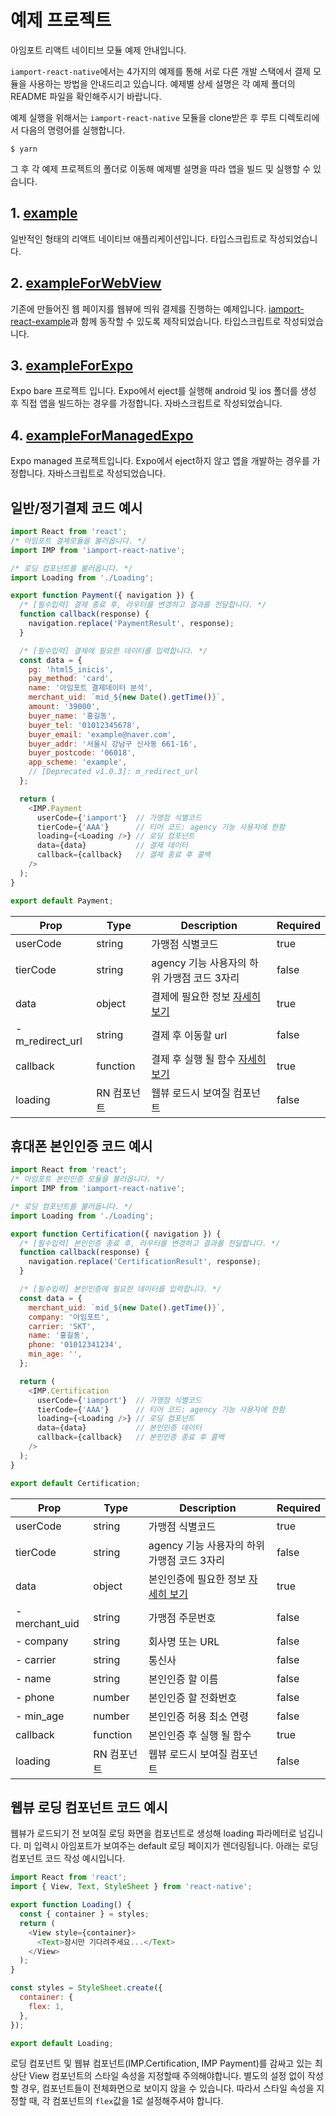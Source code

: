 # 예제 프로젝트
아임포트 리액트 네이티브 모듈 예제 안내입니다.

`iamport-react-native`에서는 4가지의 예제를 통해 서로 다른 개발 스택에서 결제 모듈을 사용하는 방법을 안내드리고 있습니다.
예제별 상세 설명은 각 예제 폴더의 README 파일을 확인해주시기 바랍니다.

예제 실행을 위해서는 `iamport-react-native` 모듈을 clone받은 후 루트 디렉토리에서 다음의 명령어를 실행합니다.
```shell
$ yarn
```
그 후 각 예제 프로젝트의 폴더로 이동해 예제별 설명을 따라 앱을 빌드 및 실행할 수 있습니다.

## 1. [example](../example/README.md)
일반적인 형태의 리액트 네이티브 애플리케이션입니다.
타입스크립트로 작성되었습니다.

## 2. [exampleForWebView](../exampleForWebView/README.md)
기존에 만들어진 웹 페이지를 웹뷰에 띄워 결제를 진행하는 예제입니다.
[iamport-react-example](https://github.com/iamport/iamport-react-example)과 함께 동작할 수 있도록 제작되었습니다.
타입스크립트로 작성되었습니다.

## 3. [exampleForExpo](../exampleForExpo/README.md)
Expo bare 프로젝트 입니다.
Expo에서 eject를 실행해 android 및 ios 폴더를 생성 후 직접 앱을 빌드하는 경우를 가정합니다.
자바스크립트로 작성되었습니다.

## 4. [exampleForManagedExpo](../exampleForManagedExpo/README.md)
Expo managed 프로젝트입니다.
Expo에서 eject하지 않고 앱을 개발하는 경우를 가정합니다.
자바스크립트로 작성되었습니다.

## 일반/정기결제 코드 예시
```javascript
import React from 'react';
/* 아임포트 결제모듈을 불러옵니다. */
import IMP from 'iamport-react-native';

/* 로딩 컴포넌트를 불러옵니다. */
import Loading from './Loading';

export function Payment({ navigation }) {
  /* [필수입력] 결제 종료 후, 라우터를 변경하고 결과를 전달합니다. */
  function callback(response) {
    navigation.replace('PaymentResult', response);
  }

  /* [필수입력] 결제에 필요한 데이터를 입력합니다. */
  const data = {
    pg: 'html5_inicis',
    pay_method: 'card',
    name: '아임포트 결제데이터 분석',
    merchant_uid: `mid_${new Date().getTime()}`,
    amount: '39000',
    buyer_name: '홍길동',
    buyer_tel: '01012345678',
    buyer_email: 'example@naver.com',
    buyer_addr: '서울시 강남구 신사동 661-16',
    buyer_postcode: '06018',
    app_scheme: 'example',
    // [Deprecated v1.0.3]: m_redirect_url
  };

  return (
    <IMP.Payment
      userCode={'iamport'}  // 가맹점 식별코드
      tierCode={'AAA'}      // 티어 코드: agency 기능 사용자에 한함
      loading={<Loading />} // 로딩 컴포넌트
      data={data}           // 결제 데이터
      callback={callback}   // 결제 종료 후 콜백
    />
  );
}

export default Payment;
```

| Prop             | Type          | Description                                                     | Required   |
|------------------| ------------- |-----------------------------------------------------------------| ---------- |
| userCode         | string        | 가맹점 식별코드                                                        | true       |
| tierCode         | string        | agency 기능 사용자의 하위 가맹점 코드 3자리                                    | false       |
| data             | object        | 결제에 필요한 정보 [자세히 보기](https://docs.iamport.kr/tech/imp)           | true       |
| - m_redirect_url | string        | 결제 후 이동할 url                                                    | false       |
| callback         | function      | 결제 후 실행 될 함수 [자세히보기](https://docs.iamport.kr/tech/imp#callback) | true       |
| loading          | RN 컴포넌트     | 웹뷰 로드시 보여질 컴포넌트                                                 | false      |


## 휴대폰 본인인증 코드 예시
```javascript
import React from 'react';
/* 아임포트 본인인증 모듈을 불러옵니다. */
import IMP from 'iamport-react-native';

/* 로딩 컴포넌트를 불러옵니다. */
import Loading from './Loading';

export function Certification({ navigation }) {
  /* [필수입력] 본인인증 종료 후, 라우터를 변경하고 결과를 전달합니다. */
  function callback(response) {
    navigation.replace('CertificationResult', response);
  }

  /* [필수입력] 본인인증에 필요한 데이터를 입력합니다. */
  const data = {
    merchant_uid: `mid_${new Date().getTime()}`,
    company: '아임포트',
    carrier: 'SKT',
    name: '홍길동',
    phone: '01012341234',
    min_age: '',
  };

  return (
    <IMP.Certification
      userCode={'iamport'}  // 가맹점 식별코드
      tierCode={'AAA'}      // 티어 코드: agency 기능 사용자에 한함
      loading={<Loading />} // 로딩 컴포넌트
      data={data}           // 본인인증 데이터
      callback={callback}   // 본인인증 종료 후 콜백
    />
  );
}

export default Certification;
```

| Prop          | Type          |  Description                       | Required   |
| ------------- | ------------- | ---------------------------------- | ---------- |
| userCode      | string        | 가맹점 식별코드                        | true       |
| tierCode      | string        | agency 기능 사용자의 하위 가맹점 코드 3자리 | false       |
| data          | object        | 본인인증에 필요한 정보 [자세히 보기](https://https://docs.iamport.kr/tech/mobile-authentication#call-authentication)      | true       |
| - merchant_uid| string        | 가맹점 주문번호                        | false      |
| - company     | string        | 회사명 또는 URL                       | false      |
| - carrier     | string        | 통신사                               | false      |
| - name        | string        | 본인인증 할 이름                        | false      |
| - phone       | number        | 본인인증 할 전화번호                     | false      |
| - min_age     | number        | 본인인증 허용 최소 연령                  | false      |
| callback      | function      | 본인인증 후 실행 될 함수                 | true       |
| loading       | RN 컴포넌트     | 웹뷰 로드시 보여질 컴포넌트               | false      |

## 웹뷰 로딩 컴포넌트 코드 예시
웹뷰가 로드되기 전 보여질 로딩 화면을 컴포넌트로 생성해 loading 파라메터로 넘깁니다.
미 입력시 아임포트가 보여주는 default 로딩 페이지가 렌더링됩니다. 아래는 로딩 컴포넌트 코드 작성 예시입니다.

```javascript
import React from 'react';
import { View, Text, StyleSheet } from 'react-native';

export function Loading() {
  const { container } = styles;
  return (
    <View style={container}>
      <Text>잠시만 기다려주세요...</Text>
    </View>
  );
}

const styles = StyleSheet.create({
  container: {
    flex: 1,
  },
});

export default Loading;
```

로딩 컴포넌트 및 웹뷰 컴포넌트(IMP.Certification, IMP Payment)를 감싸고 있는 최상단 View 컴포넌트의 스타일 속성을 지정할때 주의해야합니다.
별도의 설정 없이 작성할 경우, 컴포넌트들이 전체화면으로 보이지 않을 수 있습니다.
따라서 스타일 속성을 지정할 때, 각 컴포넌트의 `flex`값을 1로 설정해주셔야 합니다.
